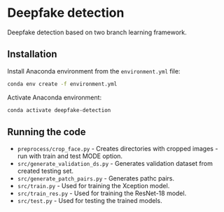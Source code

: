 # Deepfake detection

Deepfake detection based on two branch learning framework.

## Installation

Install Anaconda environment from the `environment.yml` file:
```bash
conda env create -f environment.yml
```

Activate Anaconda environment: 
```bash
conda activate deepfake-detection
```

## Running the code
* `preprocess/crop_face.py` - Creates directories with cropped images - run with train and test MODE option.
* `src/generate_validation_ds.py` - Generates validation dataset from created testing set.
* `src/generate_patch_pairs.py` - Generates pathc pairs.
* `src/train.py` - Used for training the Xception model.
* `src/train_res.py` - Used for training the ResNet-18 model.
* `src/test.py` - Used for testing the trained models.
